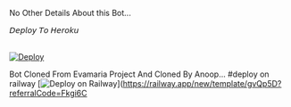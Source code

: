 No Other Details About this Bot...

<summary>𝘋𝘦𝘱𝘭𝘰𝘺 𝘛𝘰 𝘏𝘦𝘳𝘰𝘬𝘶</summary>
<br>
<p>
<a href="https://heroku.com/deploy?template=https://github.com/prosa782/EvaMaria">
  <img src="https://www.herokucdn.com/deploy/button.svg" alt="Deploy">
</a>
</p>

Bot Cloned From Evamaria Project And Cloned By Anoop...
#deploy on railway
[![Deploy on Railway](https://railway.app/button.svg)](https://railway.app/new/template/gvQp5D?referralCode=Fkgi6C
